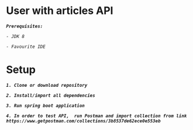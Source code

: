 # User with articles API

**_`Prerequisites:`_**


_`- JDK 8`_

_`- Favourite IDE`_

# Setup


**_`1. Clone or download repository`_**

**_`2. Install/import all dependencies`_**

**_`3. Run spring boot application`_**

**_`4. In order to test API, 
run Postman and import collection from link https://www.getpostman.com/collections/3b8537de62ece0e553eb`_**


